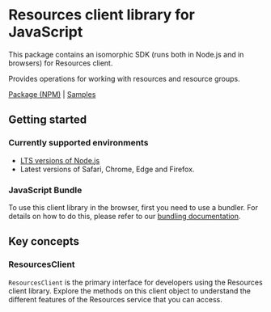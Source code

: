 # Resources client library for JavaScript

This package contains an isomorphic SDK (runs both in Node.js and in browsers) for Resources client.

Provides operations for working with resources and resource groups.

[Package (NPM)](https://www.npmjs.com/package/@msinternal/resources) |
[Samples](https://github.com/Azure-Samples/azure-samples-js-management)

## Getting started

### Currently supported environments

- [LTS versions of Node.js](https://nodejs.org/about/releases/)
- Latest versions of Safari, Chrome, Edge and Firefox.





### JavaScript Bundle
To use this client library in the browser, first you need to use a bundler. For details on how to do this, please refer to our [bundling documentation](https://aka.ms/AzureSDKBundling).

## Key concepts

### ResourcesClient

`ResourcesClient` is the primary interface for developers using the Resources client library. Explore the methods on this client object to understand the different features of the Resources service that you can access.

